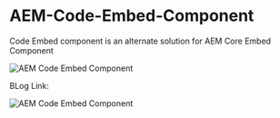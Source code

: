 # AEM-Code-Embed-Component
Code Embed component is an alternate solution for AEM Core Embed Component

![AEM Code Embed Component](https://drive.google.com/uc?export=view&id=1DJS3i-oWm9u61L8Q_-M0domfV5TTC59j)



BLog Link: 

![AEM Code Embed Component](https://drive.google.com/uc?export=view&id=1lJWM-mloQxXLGyO73fkyJa2XvBRH3aYT)
